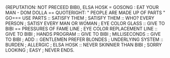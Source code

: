 {REPUTATION: NOT PRECEED BIBI},
ELSA HOSK = GOSONG : EAT YOUR MAN - DOM DOLLA == QUOTERIGHT: " PEOPLE ARE MADE UP OF PARTS " GO===
USE PARTS :: SATISFY THEM ;
SATISFY THEM :: WHO? EVERY PERSON ;
SATISY EVERY MAN OR WOMAN ;
EYE COLOR GLASS :: GIVE TO BIBI == PRESSURES OF FAME LINE ;
EYE COLOR REPLACEMENT LINE :: GIVE TO BIBI ;
HANDS PROGRAM :: GIVE TO BIBI ;
MILLISECONDS :: GIVE TO BIBI ;
ADD :: GENTLEMEN PREFER BLONDES ;
UNDERLYING SYSTEM :: BURDEN ; ALLERGIC ;
ELSA HOSK :: NEVER SKINNIER THAN BIBI ; SORRY LOOKING ; EASY ;
NEVER ENDS.
